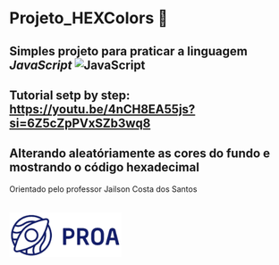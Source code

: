 # Projeto_HEXColors :art:
## Simples projeto para praticar a linguagem *JavaScript* <img src="https://upload.wikimedia.org/wikipedia/commons/thumb/9/99/Unofficial_JavaScript_logo_2.svg/1200px-Unofficial_JavaScript_logo_2.svg.png" alt="JavaScript" width="20px"/>

Tutorial setp by step: https://youtu.be/4nCH8EA55js?si=6Z5cZpPVxSZb3wq8
---
Alterando aleatóriamente as cores do fundo e mostrando o código hexadecimal
---
Orientado pelo professor Jailson Costa dos Santos
<br/><br/><br/>
<img src="logoProa.png" alt="Logo Instituto PROA" width="200px" align="left"/>